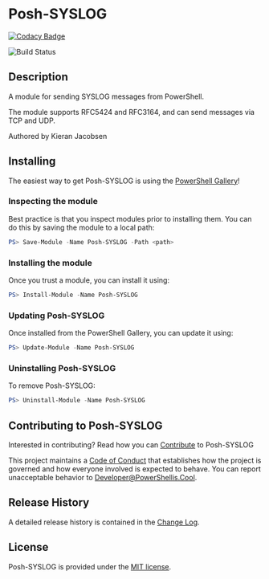 # Posh-SYSLOG

[![Codacy Badge](https://api.codacy.com/project/badge/Grade/108fce1968bc40e689ef8053bc3d1e78)](https://app.codacy.com/app/kjacobsen/Posh-SYSLOG?utm_source=github.com&utm_medium=referral&utm_content=poshsecurity/Posh-SYSLOG&utm_campaign=Badge_Grade_Dashboard)

![Build Status](https://build.status.url.here)

## Description

A module for sending SYSLOG messages from PowerShell.

The module supports RFC5424 and RFC3164, and can send messages via TCP and UDP.

Authored by Kieran Jacobsen

## Installing

The easiest way to get Posh-SYSLOG is using the [PowerShell Gallery](https://powershellgallery.com/packages/Posh-SYSLOG/)!

### Inspecting the module

Best practice is that you inspect modules prior to installing them. You can do this by saving the module to a local path:

``` PowerShell
PS> Save-Module -Name Posh-SYSLOG -Path <path>
```

### Installing the module

Once you trust a module, you can install it using:

``` PowerShell
PS> Install-Module -Name Posh-SYSLOG
```

### Updating Posh-SYSLOG

Once installed from the PowerShell Gallery, you can update it using:

``` PowerShell
PS> Update-Module -Name Posh-SYSLOG
```

### Uninstalling Posh-SYSLOG

To remove Posh-SYSLOG:

``` PowerShell
PS> Uninstall-Module -Name Posh-SYSLOG
```

## Contributing to Posh-SYSLOG

Interested in contributing? Read how you can [Contribute](contributing.md) to Posh-SYSLOG

This project maintains a [Code of Conduct](code-of-conduct.md) that establishes how the project is governed and how everyone involved is expected to behave. You can report unacceptable behavior to [Developer@PowerShellis.Cool](mailto:Developer@PowerShellis.Cool).

## Release History

A detailed release history is contained in the [Change Log](CHANGELOG.md).

## License

Posh-SYSLOG is provided under the [MIT license](LICENSE.md).

